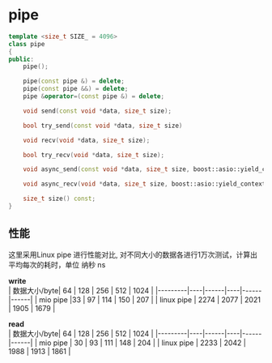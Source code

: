 # pipe

```cpp
template <size_t SIZE_ = 4096>
class pipe
{
public:
    pipe();

    pipe(const pipe &) = delete;
    pipe(const pipe &&) = delete;
    pipe &operator=(const pipe &) = delete;

    void send(const void *data, size_t size);

    bool try_send(const void *data, size_t size)

    void recv(void *data, size_t size);

    bool try_recv(void *data, size_t size);

    void async_send(const void *data, size_t size, boost::asio::yield_context yield);

    void async_recv(void *data, size_t size, boost::asio::yield_context yield);

    size_t size() const;
}
```

## 性能
这里采用Linux pipe 进行性能对比, 对不同大小的数据各进行1万次测试，计算出平均每次的耗时，单位 纳秒 ns<br>

__write__<br>
| 数据大小/byte| 64 | 128 | 256 | 512 | 1024 |
|---------|----|------|----|------|------|
| mio pipe |33 | 97 | 114 | 150 | 207 |
| linux pipe | 2274 | 2077 | 2021 | 1905 | 1679 |

__read__<br>
| 数据大小/byte| 64 | 128 | 256 | 512 | 1024 |
|---------|----|------|----|------|------|
| mio pipe | 30 | 93 | 111 | 148 | 204 |
| linux pipe | 2233 | 2042 | 1988 | 1913 | 1861 |